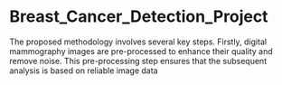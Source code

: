 # Breast_Cancer_Detection_Project
The proposed methodology involves several key steps. Firstly, digital mammography images are pre-processed to enhance their quality and remove noise. This pre-processing step ensures that the subsequent analysis is based on reliable image data
